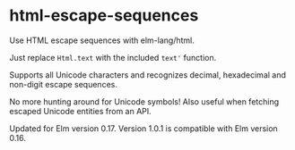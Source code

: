 # html-escape-sequences

Use HTML escape sequences with elm-lang/html.

Just replace `Html.text` with the included `text'` function.

Supports all Unicode characters and recognizes decimal, hexadecimal and non-digit escape sequences.

No more hunting around for Unicode symbols! Also useful when fetching escaped Unicode entities from an API.

Updated for Elm version 0.17. Version 1.0.1 is compatible with Elm version 0.16.
